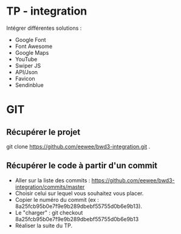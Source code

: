 # TP - integration
Intégrer différentes solutions :
* Google Font
* Font Awesome
* Google Maps
* YouTube
* Swiper JS
* API/Json
* Favicon
* Sendinblue

# GIT

## Récupérer le projet
git clone https://github.com/eewee/bwd3-integration.git .

## Récupérer le code à partir d'un commit
* Aller sur la liste des commits : https://github.com/eewee/bwd3-integration/commits/master
* Choisir celui sur lequel vous souhaitez vous placer.
* Copier le numéro du commit (ex : 8a25fcb95b0e7f9e9b289dbebf55755d0b6e9b13).
* Le "charger" : git checkout 8a25fcb95b0e7f9e9b289dbebf55755d0b6e9b13
* Réaliser la suite du TP.
